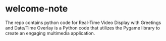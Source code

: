 # welcome-note
The repo contains python code for Real-Time Video Display with Greetings and Date/Time Overlay is a Python code that utilizes the Pygame library to create an engaging multimedia application.
